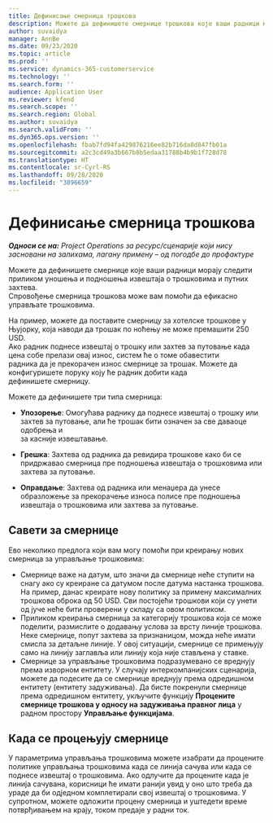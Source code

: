 ```yaml
---
title: Дефинисање смерница трошкова
description: Можете да дефинишете смернице трошкова које ваши радници морају следити приликом уношења и подношења извештаја о трошковима и путних захтева.
author: suvaidya
manager: AnnBe
ms.date: 09/23/2020
ms.topic: article
ms.prod: ''
ms.service: dynamics-365-customerservice
ms.technology: ''
ms.search.form: ''
audience: Application User
ms.reviewer: kfend
ms.search.scope: ''
ms.search.region: Global
ms.author: suvaidya
ms.search.validFrom: ''
ms.dyn365.ops.version: ''
ms.openlocfilehash: fbab7fd94fa429876216ee82b716da8d847fb01a
ms.sourcegitcommit: a2c3cd49a3b667b8b5edaa31788b4b9b1f728d78
ms.translationtype: HT
ms.contentlocale: sr-Cyrl-RS
ms.lasthandoff: 09/28/2020
ms.locfileid: "3896659"
---
```

# <a name="define-expense-policies"></a>Дефинисање смерница трошкова

_**Односи се на:** Project Operations за ресурс/сценарије који нису засновани на залихама, лагану примену – од погодбе до профактуре_

Можете да дефинишете смернице које ваши радници морају следити приликом уношења и подношења извештаја о трошковима и путних захтева.         
Спровођење смерница трошкова може вам помоћи да ефикасно управљате трошковима.         

На пример, можете да поставите смерницу за хотелске трошкове у Њујорку, која наводи да трошак по ноћењу не може премашити 250 USD.       
Ако радник поднесе извештај о трошку или захтев за путовање када цена собе прелази овај износ, систем ће о томе обавестити         
радника да је прекорачен износ смернице за трошак. Можете да конфигуришете поруку коју ће радник добити када        
дефинишете смерницу.      
        
Можете да дефинишете три типа смерница:         
        
- **Упозорење**: Омогућава раднику да поднесе извештај о трошку или захтев за путовање, али ће трошак бити означен за све даваоце одобрења и         
  за касније извештавање.        

- **Грешка**: Захтева од радника да ревидира трошкове како би се придржавао смерница пре подношења извештаја о трошковима или захтева за путовање.        
 
 - **Оправдање**: Захтева од радника или менаџера да унесе образложење за прекорачење износа полисе пре подношења извештаја о трошковима или захтева за путовање.        

## <a name="policy-tips"></a>Савети за смернице
Ево неколико предлога који вам могу помоћи при креирању нових смерница за управљање трошковима: 

- Смернице важе на датум, што значи да смернице неће ступити на снагу ако су креиране са датумом после датума настанка трошкова. На пример, данас креирате нову политику за примену максималних трошкова оброка од 50 USD. Сви постојећи трошкови који су унети од јуче неће бити проверени у складу са овом политиком.
- Приликом креирања смерница за категорију трошкова која се може поделити, размислите о додавању услова за врсту линије трошкова. Неке смернице, попут захтева за признаницом, можда неће имати смисла за детаљне линије. У овој ситуацији, смернице се примењују само на линију заглавља или линију која није стављена у ставке. 
- Смернице за управљање трошковима подразумевано се вреднују према изворном ентитету. У случају интеркомпанијских сценарија, можете да подесите да се смернице вреднују према одредишном ентитету (ентитету задуживања). Да бисте покренули смернице према одредишном ентитету, укључите функцију **Процените смернице трошкова у односу на задуживања правног лица** у радном простору **Управљање функцијама**.

## <a name="when-to-evaluate-policies"></a>Када се процењују смернице

У параметрима управљања трошковима можете изабрати да процените политике управљања трошковима када се линија сачува или када се поднесе извештај о трошковима. Ако одлучите да процените када је линија сачувана, корисници ће имати ранији увид у оно што треба да ураде да би одједном комплетирали свој извештај о трошковима. У супротном, можете одложити процену смерница и уштедети време потврђивањем на крају, током предаје у радни ток.
